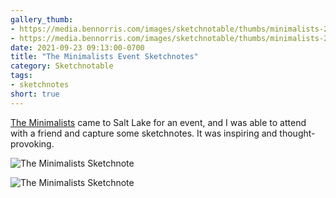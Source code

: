 ```yaml
---
gallery_thumb:
- https://media.bennorris.com/images/sketchnotable/thumbs/minimalists-2021-sketchnotes-01.jpg
- https://media.bennorris.com/images/sketchnotable/thumbs/minimalists-2021-sketchnotes-02.jpg
date: 2021-09-23 09:13:00-0700
title: "The Minimalists Event Sketchnotes"
category: Sketchnotable
tags:
- sketchnotes
short: true
---
```


[The Minimalists](https://www.theminimalists.com) came to Salt Lake for an event, and I was able to attend with a friend and capture some sketchnotes. It was inspiring and thought-provoking.

![The Minimalists Sketchnote](https://media.bennorris.com/images/sketchnotable/general/minimalists-2021-sketchnotes-01.jpg)

![The Minimalists Sketchnote](https://media.bennorris.com/images/sketchnotable/general/minimalists-2021-sketchnotes-02.jpg)
